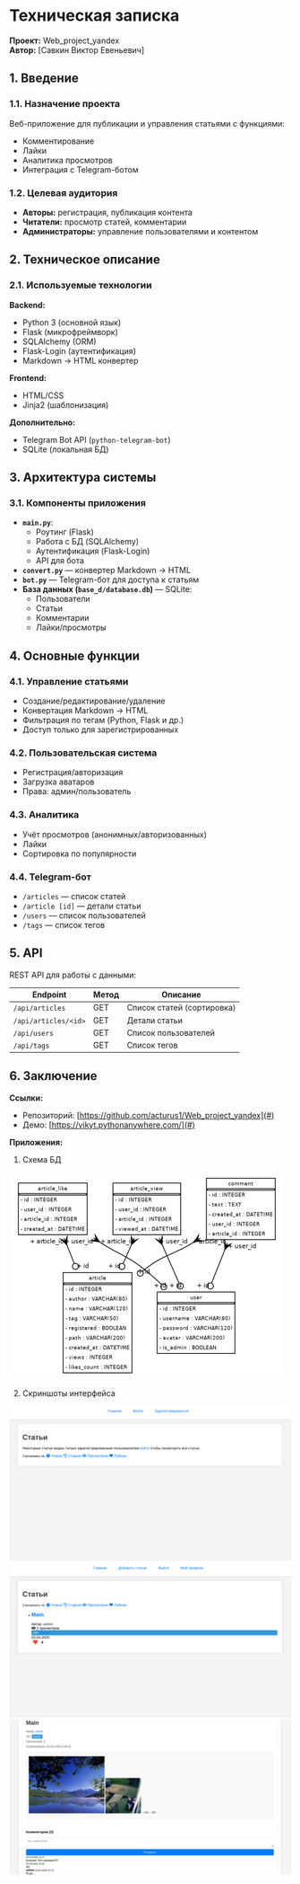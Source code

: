 # Техническая записка  
**Проект:** Web_project_yandex  
**Автор:** [Савкин Виктор Евеньевич]   

## 1. Введение  

### 1.1. Назначение проекта  
Веб-приложение для публикации и управления статьями с функциями:  
- Комментирование  
- Лайки  
- Аналитика просмотров  
- Интеграция с Telegram-ботом  

### 1.2. Целевая аудитория  
- **Авторы:** регистрация, публикация контента  
- **Читатели:** просмотр статей, комментарии  
- **Администраторы:** управление пользователями и контентом  

## 2. Техническое описание  

### 2.1. Используемые технологии  
**Backend:**  
- Python 3 (основной язык)  
- Flask (микрофреймворк)  
- SQLAlchemy (ORM)  
- Flask-Login (аутентификация)  
- Markdown → HTML конвертер  

**Frontend:**  
- HTML/CSS  
- Jinja2 (шаблонизация)  

**Дополнительно:**  
- Telegram Bot API (`python-telegram-bot`)  
- SQLite (локальная БД)  

## 3. Архитектура системы  

### 3.1. Компоненты приложения  
- **`main.py`**:  
  - Роутинг (Flask)  
  - Работа с БД (SQLAlchemy)  
  - Аутентификация (Flask-Login)  
  - API для бота  
- **`convert.py`** — конвертер Markdown → HTML  
- **`bot.py`** — Telegram-бот для доступа к статьям  
- **База данных (`base_d/database.db`)** — SQLite:  
  - Пользователи  
  - Статьи  
  - Комментарии  
  - Лайки/просмотры  

## 4. Основные функции  

### 4.1. Управление статьями  
- Создание/редактирование/удаление  
- Конвертация Markdown → HTML  
- Фильтрация по тегам (Python, Flask и др.)  
- Доступ только для зарегистрированных  

### 4.2. Пользовательская система  
- Регистрация/авторизация  
- Загрузка аватаров  
- Права: админ/пользователь  

### 4.3. Аналитика  
- Учёт просмотров (анонимных/авторизованных)  
- Лайки  
- Сортировка по популярности  

### 4.4. Telegram-бот  
- `/articles` — список статей  
- `/article [id]` — детали статьи  
- `/users` — список пользователей  
- `/tags` — список тегов  

## 5. API  
REST API для работы с данными:  

| Endpoint              | Метод | Описание                          |  
|-----------------------|-------|-----------------------------------|  
| `/api/articles`       | GET   | Список статей (сортировка)        |  
| `/api/articles/<id>`  | GET   | Детали статьи                     |  
| `/api/users`          | GET   | Список пользователей              |  
| `/api/tags`           | GET   | Список тегов                      |  

## 6. Заключение  
**Ссылки:**  
- Репозиторий: [https://github.com/acturus1/Web_project_yandex](#)  
- Демо: [https://vikyt.pythonanywhere.com/](#)  

**Приложения:**  
1. Схема БД

![](images/database_schema.png) 

2. Скриншоты интерфейса 

![](./images/img2.png)
![](./images/img3.png)
![](./images/img1.png)
